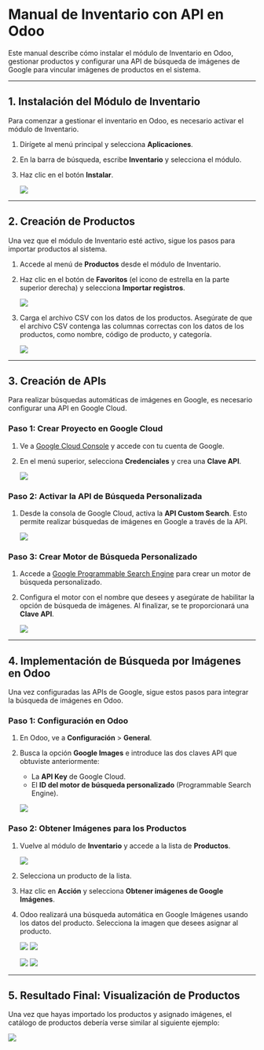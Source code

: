 # **Manual de Inventario con API en Odoo**

Este manual describe cómo instalar el módulo de Inventario en Odoo, gestionar productos y configurar una API de búsqueda de imágenes de Google para vincular imágenes de productos en el sistema.

---

## **1. Instalación del Módulo de Inventario**

Para comenzar a gestionar el inventario en Odoo, es necesario activar el módulo de Inventario.

1. Dirígete al menú principal y selecciona **Aplicaciones**.
2. En la barra de búsqueda, escribe **Inventario** y selecciona el módulo.
3. Haz clic en el botón **Instalar**.

   ![](img/1activarInventario.png)

---

## **2. Creación de Productos**

Una vez que el módulo de Inventario esté activo, sigue los pasos para importar productos al sistema.

1. Accede al menú de **Productos** desde el módulo de Inventario.
2. Haz clic en el botón de **Favoritos** (el icono de estrella en la parte superior derecha) y selecciona **Importar registros**.

   ![](img/2importarProductos.png)

3. Carga el archivo CSV con los datos de los productos. Asegúrate de que el archivo CSV contenga las columnas correctas con los datos de los productos, como nombre, código de producto, y categoría.

   ![](img/3ImportarLibros.png)

---

## **3. Creación de APIs**

Para realizar búsquedas automáticas de imágenes en Google, es necesario configurar una API en Google Cloud.

### Paso 1: Crear Proyecto en Google Cloud
1. Ve a [Google Cloud Console](https://console.cloud.google.com/apis/dashboard) y accede con tu cuenta de Google.
2. En el menú superior, selecciona **Credenciales** y crea una **Clave API**.

   ![](img/4CRearApi.png)

### Paso 2: Activar la API de Búsqueda Personalizada
1. Desde la consola de Google Cloud, activa la **API Custom Search**. Esto permite realizar búsquedas de imágenes en Google a través de la API.

   ![](img/5AcrtivarApi.png)

### Paso 3: Crear Motor de Búsqueda Personalizado
1. Accede a [Google Programmable Search Engine](https://programmablesearchengine.google.com) para crear un motor de búsqueda personalizado.
2. Configura el motor con el nombre que desees y asegúrate de habilitar la opción de búsqueda de imágenes. Al finalizar, se te proporcionará una **Clave API**.

   ![](img/6CrearSearch.png)

---

## **4. Implementación de Búsqueda por Imágenes en Odoo**

Una vez configuradas las APIs de Google, sigue estos pasos para integrar la búsqueda de imágenes en Odoo.

### Paso 1: Configuración en Odoo
1. En Odoo, ve a **Configuración** > **General**.
2. Busca la opción **Google Images** e introduce las dos claves API que obtuviste anteriormente:
   - La **API Key** de Google Cloud.
   - El **ID del motor de búsqueda personalizado** (Programmable Search Engine).

   ![](img/7IntegracionConIMagenes.png)

### Paso 2: Obtener Imágenes para los Productos
1. Vuelve al módulo de **Inventario** y accede a la lista de **Productos**.

   ![](img/8AccedemosAProductos.png)

2. Selecciona un producto de la lista.
3. Haz clic en **Acción** y selecciona **Obtener imágenes de Google Imágenes**.
4. Odoo realizará una búsqueda automática en Google Imágenes usando los datos del producto. Selecciona la imagen que desees asignar al producto.

   ![](img/9.1AñadirImagen.png) 
   ![](img/9.2AñadirImagen.png)

   ![](img/10.1AñadirImagen.png) 
   ![](img/10.2AñadirImagen.png)

---

## **5. Resultado Final: Visualización de Productos**

Una vez que hayas importado los productos y asignado imágenes, el catálogo de productos debería verse similar al siguiente ejemplo:

   ![](img/11Libros.png)